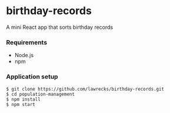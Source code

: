 # birthday-records
A mini React app that sorts birthday records

### Requirements

* Node.js
* npm

### Application setup

```
$ git clone https://github.com/lawrecks/birthday-records.git
$ cd population-management
$ npm install
$ npm start
```

